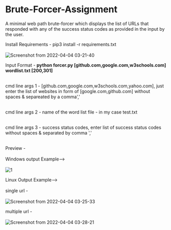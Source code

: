 # Brute-Forcer-Assignment
A minimal web path brute-forcer which displays the list of URLs that responded with any of the success status codes as provided in the input by the user.

Install Requirements - pip3 install -r requirements.txt<br><br>
![Screenshot from 2022-04-04 03-21-40](https://user-images.githubusercontent.com/65656547/161437672-507baaad-8662-4af8-926c-984b6c583daa.png)

Input Format - **python forcer.py [github.com,google.com,w3schools.com] wordlist.txt [200,301]**<br><br>

cmd line args 1 - [github.com,google.com,w3schools.com,yahoo.com], just enter the list of websites in form of [google.com,github.com] without spaces & separeated by a comma','<br><br>

cmd line args 2 - name of the word list file - in my case test.txt<br><br>

cmd line args 3 - success status codes, enter list of success status codes without spaces & separated by comma ','<br><br>

Preview - <br><br>
Windows output Example--> <br><br>
![1](https://user-images.githubusercontent.com/65656547/161426348-dbdbd215-8d9c-46cf-b1f5-7d3ae6b828ae.PNG)

Linux Output Example--> <br><br>
single url - <br><br>
![Screenshot from 2022-04-04 03-25-33](https://user-images.githubusercontent.com/65656547/161437853-81c49544-fb33-40ac-b53c-0884fdd05a8a.png)

multiple url - <br><br>
![Screenshot from 2022-04-04 03-28-21](https://user-images.githubusercontent.com/65656547/161438122-75813562-216d-4984-8704-80a0bf121934.png)
